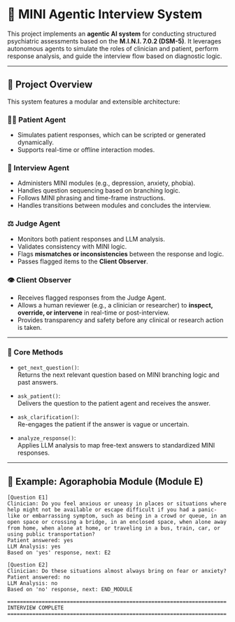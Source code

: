 # 🧠 MINI Agentic Interview System

This project implements an **agentic AI system** for conducting structured psychiatric assessments based on the **M.I.N.I. 7.0.2 (DSM-5)**. It leverages autonomous agents to simulate the roles of clinician and patient, perform response analysis, and guide the interview flow based on diagnostic logic.

---

## 🚀 Project Overview

This system features a modular and extensible architecture:

### 🧑‍⚕️ Patient Agent
- Simulates patient responses, which can be scripted or generated dynamically.
- Supports real-time or offline interaction modes.

### 💬 Interview Agent
- Administers MINI modules (e.g., depression, anxiety, phobia).
- Handles question sequencing based on branching logic.
- Follows MINI phrasing and time-frame instructions.
- Handles transitions between modules and concludes the interview.

### ⚖️ Judge Agent
- Monitors both patient responses and LLM analysis.
- Validates consistency with MINI logic.
- Flags **mismatches or inconsistencies** between the response and logic.
- Passes flagged items to the **Client Observer**.

### 👁️ Client Observer
- Receives flagged responses from the Judge Agent.
- Allows a human reviewer (e.g., a clinician or researcher) to **inspect, override, or intervene** in real-time or post-interview.
- Provides transparency and safety before any clinical or research action is taken.

---

### 🔧 Core Methods

- `get_next_question()`:  
  Returns the next relevant question based on MINI branching logic and past answers.

- `ask_patient()`:  
  Delivers the question to the patient agent and receives the answer.

- `ask_clarification()`:  
  Re-engages the patient if the answer is vague or uncertain.

- `analyze_response()`:  
  Applies LLM analysis to map free-text answers to standardized MINI responses.

---

## 🧪 Example: Agoraphobia Module (Module E)

```text
[Question E1]
Clinician: Do you feel anxious or uneasy in places or situations where help might not be available or escape difficult if you had a panic-like or embarrassing symptom, such as being in a crowd or queue, in an open space or crossing a bridge, in an enclosed space, when alone away from home, when alone at home, or traveling in a bus, train, car, or using public transportation?
Patient answered: yes
LLM Analysis: yes
Based on 'yes' response, next: E2

[Question E2]
Clinician: Do these situations almost always bring on fear or anxiety?
Patient answered: no
LLM Analysis: no
Based on 'no' response, next: END_MODULE

======================================================================
INTERVIEW COMPLETE
======================================================================